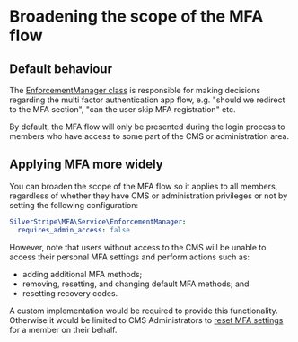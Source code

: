 # Broadening the scope of the MFA flow

## Default behaviour

The [EnforcementManager class](src/Service/EnforcementManager.php) is responsible for making decisions regarding the multi factor authentication app flow, e.g. "should we redirect to the MFA section", "can the user skip MFA registration" etc.

By default, the MFA flow will only be presented during the login process to members who have access to some part of the CMS or administration area.

## Applying MFA more widely

You can broaden the scope of the MFA flow so it applies to all members, regardless of whether they have CMS or administration privileges or not by setting the following configuration:

```yaml
SilverStripe\MFA\Service\EnforcementManager:
  requires_admin_access: false
```

However, note that users without access to the CMS will be unable to access their personal MFA settings and perform actions such as:

* adding additional MFA methods;
* removing, resetting, and changing default MFA methods; and
* resetting recovery codes.

A custom implementation would be required to provide this functionality. Otherwise it would be limited to CMS Administrators to [reset MFA settings](https://userhelp.silverstripe.org/en/4/optional_features/multi-factor_authentication/administrator_manual/resetting_accounts/) for a member on their behalf.
